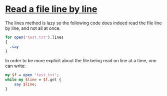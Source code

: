 [1]: https://rosettacode.org/wiki/Read_a_file_line_by_line

# [Read a file line by line][1]

The lines method is lazy so the following code does indeed read the file line by line, and not all at once.

```perl
for open('test.txt').lines
{
  .say
}
```


In order to be more explicit about the file being read on line at a time, one can write:

```perl
my $f = open 'test.txt';
while my $line = $f.get {
    say $line;
}
```